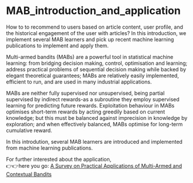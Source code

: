 # MAB_introduction_and_application
How to to recommend to users based on article content, user profile, and the historical engagement of the user with articles? In this introduction, we implement several MAB learners and pick up recent machine learning publications to implement and apply them.


Multi-armed bandits (MABs) are a powerful tool in statistical machine learning: from bridging decision
making, control, optimisation and learning; address practical problems of sequential decision making while
backed by elegant theoretical guarantees; MABs are relatively easily implemented, efficient to run, and are used
in many industrial applications. 

MABs are neither fully supervised nor unsupervised, being partial supervised by
indirect rewards-as a subroutine they employ supervised learning for predicting future rewards. Exploitation
behaviour in MABs optimises short-term rewards by acting greedily based on current knowledge; but this must
be balanced against imprecision in knowledge by exploration; and when effectively balanced, MABs optimise
for long-term cumulative reward. 

In this introdution, several MAB learners are introduced and implemented from machine learning publications.

For further interested about the application,\
👉👉here you go: [A Survey on Practical Applications of Multi-Armed and Contextual Bandits](https://arxiv.org/abs/1904.10040)
